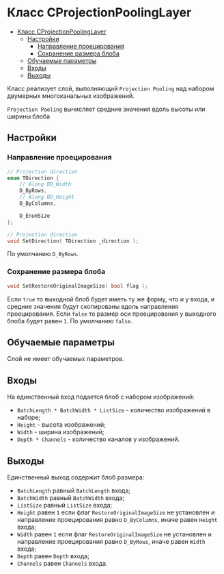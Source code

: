 # Класс CProjectionPoolingLayer

<!-- TOC -->

- [Класс CProjectionPoolingLayer](#класс-cprojectionpoolinglayer)
    - [Настройки](#настройки)
        - [Направление проецирования](#направление-проецирования)
        - [Сохранение размера блоба](#сохранение-размера-блоба)
    - [Обучаемые параметры](#обучаемые-параметры)
    - [Входы](#входы)
    - [Выходы](#выходы)

<!-- /TOC -->

Класс реализует слой, выполняющий `Projection Pooling` над набором двумерных многоканальных изображений.

`Projection Pooling` вычисляет средние значения вдоль высоты или ширины блоба

## Настройки

### Направление проецирования

```c++
// Projection direction
enum TDirection {
    // Along BD_Width
    D_ByRows,
    // Along BD_Height
    D_ByColumns,

    D_EnumSize
};

// Projection direction
void SetDirection( TDirection _direction );
```

По умолчанию `D_ByRows`.

### Сохранение размера блоба

```c++
void SetRestoreOriginalImageSize( bool flag );
```

Если `true` то выходной блоб будет иметь ту же форму, что и у входа, и средние значения будут скопированы вдоль направления проецирования.
Если `false` то размер оси проецирования у выходного блоба будет равен `1`.
По умолчанию `false`.

## Обучаемые параметры

Слой не имеет обучаемых параметров.

## Входы

На единственный вход подается блоб с набором изображений:

- `BatchLength * BatchWidth * ListSize` - количество изображений в наборе;
- `Height` - высота изображений;
- `Width` - ширина изображений;
- `Depth * Channels` - количество каналов у изображений.

## Выходы

Единственный выход содержит блоб размера:

- `BatchLength` равный `BatchLength` входа;
- `BatchWidth` равный `BatchWidth` входа;
- `ListSize` равный `ListSize` входа;
- `Height` равен `1` если флаг `RestoreOriginalImageSize` не установлен и направление проецирования равно `D_ByColumns`, иначе равен `Height` входа;
- `Width` равен `1` если флаг `RestoreOriginalImageSize` не установлен и направление проецирования равно `D_ByRows`, иначе равен `Width` входа;
- `Depth` равен `Depth` входа;
- `Channels` равен `Channels` входа.
